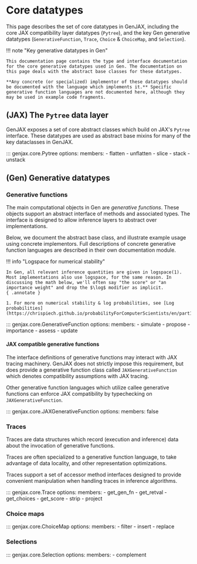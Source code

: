 # Core datatypes

This page describes the set of core datatypes in GenJAX, including the core JAX compatibility layer datatypes (`Pytree`), and the key Gen generative datatypes (`GenerativeFunction`, `Trace`, `Choice` & `ChoiceMap`, and `Selection`).

!!! note "Key generative datatypes in Gen"
    
    This documentation page contains the type and interface documentation for the core generative datatypes used in Gen. The documentation on this page deals with the abstract base classes for these datatypes. 

    **Any concrete (or specialized) implementor of these datatypes should be documented with the language which implements it.** Specific generative function languages are not documented here, although they may be used in example code fragments.


## (JAX) The `Pytree` data layer

GenJAX exposes a set of core abstract classes which build on JAX's `Pytree` interface. These datatypes are used as abstract base mixins for many of the key dataclasses in GenJAX.
    
::: genjax.core.Pytree
    options:
      members: 
        - flatten
        - unflatten
        - slice
        - stack
        - unstack

## (Gen) Generative datatypes

### Generative functions

The main computational objects in Gen are _generative functions_. These objects support an abstract interface of methods and associated types. The interface is designed to allow inference layers to abstract over implementations.

Below, we document the abstract base class, and illustrate example usage using concrete implementors. Full descriptions of concrete generative function languages are described in their own documentation module.

!!! info "Logspace for numerical stability"

    In Gen, all relevant inference quantities are given in logspace(1). Most implementations also use logspace, for the same reason. In discussing the math below, we'll often say "the score" or "an importance weight" and drop the $\log$ modifier as implicit.
    { .annotate }

    1. For more on numerical stability & log probabilities, see [Log probabilities](https://chrispiech.github.io/probabilityForComputerScientists/en/part1/log_probabilities/).

::: genjax.core.GenerativeFunction
    options:
      members: 
        - simulate
        - propose
        - importance
        - assess
        - update

#### JAX compatible generative functions

The interface definitions of generative functions may interact with JAX tracing machinery. GenJAX does not strictly impose this requirement, but does provide a generative function class called `JAXGenerativeFunction` which denotes compatibility assumptions with JAX tracing.

Other generative function languages which utilize callee generative functions can enforce JAX compatibility by typechecking on `JAXGenerativeFunction`.

::: genjax.core.JAXGenerativeFunction
    options:
      members: false

### Traces

Traces are data structures which record (execution and inference) data about the invocation of generative functions.

Traces are often specialized to a generative function language, to take advantage of data locality, and other representation optimizations.

Traces support a set of accessor method interfaces designed to provide convenient manipulation when handling traces in inference algorithms.

::: genjax.core.Trace
    options:
      members: 
        - get_gen_fn
        - get_retval
        - get_choices
        - get_score
        - strip
        - project

### Choice maps

::: genjax.core.ChoiceMap
    options:
      members: 
        - filter
        - insert
        - replace

### Selections

::: genjax.core.Selection
    options:
      members: 
        - complement
